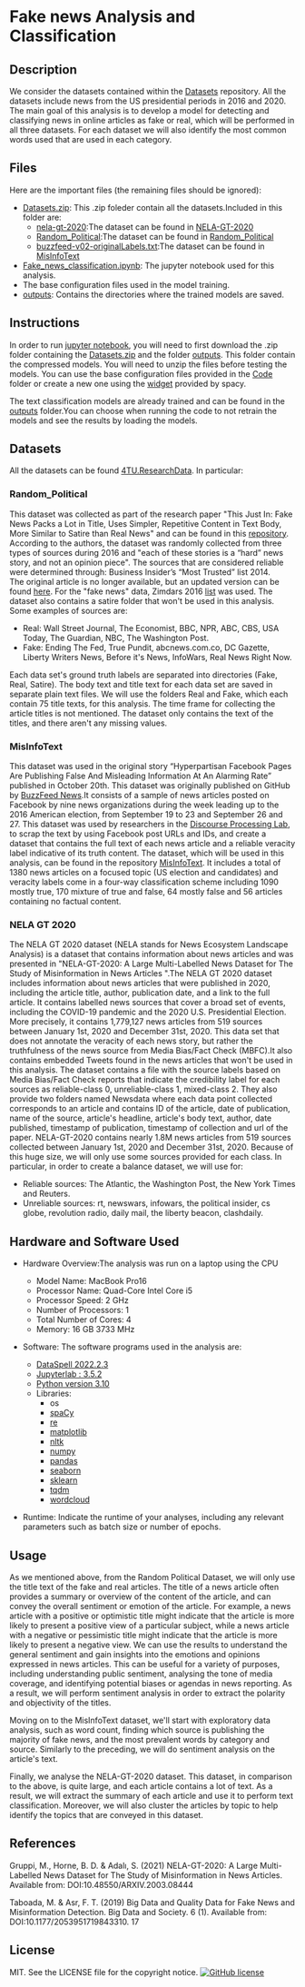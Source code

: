# Fake news Analysis and Classification

## Description
We consider the datasets contained within the [Datasets](./Datasets) repository. All the datasets include news from the US presidential periods in 2016 and 2020.
The main goal of this analysis is to develop a model for detecting and classifying news in online articles as fake or real, which will be performed in all three datasets.
For each dataset we will also identify the most common words used that are used in each category.

## Files
Here are the important files (the remaining files should be ignored):

* [Datasets.zip](./Datasets.zip): This .zip foleder contain all the datasets.Included in this folder are:
  * [nela-gt-2020](./Datasets/nela-gt-2020):The dataset can be found in [NELA-GT-2020](https://dataverse.harvard.edu/dataset.xhtml?persistentId=doi:10.7910/DVN/CHMUYZ)
  * [Random_Political](./Datasets/Random_Political):The dataset can be found in [Random_Political](https://github.com/BenjaminDHorne/fakenewsdata1)
  * [buzzfeed-v02-originalLabels.txt](./Datasets/buzzfeed-v02-originalLabels.txt):The dataset can be found in [MisInfoText](https://github.com/sfu-discourse-lab/MisInfoText#readme)
* [Fake_news_classification.ipynb](./Code/Fake_news_classification.ipynb): The jupyter notebook used for this analysis.
* The base configuration files used in the model training.
* [outputs](./outputs): Contains the directories where the trained models are saved.

## Instructions

In order to run [jupyter notebook](./Fake_news_classification.ipynb), you will need to first download the .zip folder containing the [Datasets.zip](./Datasets.zip) and the folder [outputs](./outputs). This folder contain the compressed models. You will need to unzip the files before testing the models. 
You can use the base configuration files provided in the [Code](./Code) folder or create a new one using the [widget](https://spacy.io/usage/training#quickstart) provided by spacy.

The text classification models are already trained and can be found in the [outputs](./Code/outputs) folder.You can choose when running the code to not retrain the models and see the results by loading the models.

## Datasets

All the datasets can be found [4TU.ResearchData](https://data.4tu.nl/articles/dataset/Repository_of_fake_news_detection_datasets/14151755).
In particular:

### Random_Political
This dataset was collected as part of the research paper "This Just In: Fake News Packs a Lot in Title, Uses Simpler, Repetitive Content in Text Body, More Similar to Satire than Real News" 
and can be found in this [repository](https://github.com/BenjaminDHorne/fakenewsdata1).
According to the authors, the dataset was randomly collected from three types of sources during 2016 
and "each of these stories is a “hard” news story, and not an opinion piece". 
The sources  that are considered reliable were determined through: Business Insider’s “Most Trusted” list 2014.  
The original article is no longer available, but an updated version can be found [here](https://www.businessinsider.com/most-and-least-trusted-news-outlets-in-america-2017-3). 
For the "fake news" data, Zimdars 2016 [list](https://docs.google.com/document/d/10eA5-mCZLSS4MQY5QGb5ewC3VAL6pLkT53V_81ZyitM/preview) was used. 
The dataset also contains a satire folder that won't be used in this analysis. Some examples of sources are:

* Real: Wall Street Journal, The Economist, BBC, NPR, ABC, CBS, USA Today, The Guardian, NBC, The Washington Post.
* Fake: Ending The Fed, True Pundit, abcnews.com.co, DC Gazette, Liberty Writers News, Before it's News, InfoWars, Real News Right Now.

Each data set's ground truth labels are separated into directories (Fake, Real, Satire). 
The body text and title text for each data set are saved in separate plain text files. 
We will use the folders Real and Fake, which each contain 75 title texts, for this analysis. 
The time frame for collecting the article titles is not mentioned. 
The dataset only contains the text of the titles, and there aren't any missing values.

### MisInfoText
This dataset was used in the original story “Hyperpartisan Facebook Pages Are Publishing False And Misleading Information At An Alarming Rate” 
published in October 20th. This dataset was originally published on GitHub by 
[BuzzFeed News](https://github.com/BuzzFeedNews/2016-10-facebook-fact-check).It consists of a sample of news articles
posted on Facebook by nine news organizations during the week leading up to the 2016 American election,
from September 19 to 23 and September 26 and 27.
This dataset was used by researchers in the [Discourse Processing Lab](http://www.sfu.ca/discourse-lab/software_and_data/demo.html), 
to scrap the text by using Facebook post URLs and IDs, and create a dataset that contains the full text of each news 
article and a reliable veracity label indicative of its truth content. 
The dataset, which will be used in this analysis, can be found in the repository [MisInfoText](https://github.com/sfu-discourse-lab/MisInfoText#readme). 
It includes a total of 1380 news articles on a focused topic (US election and candidates) and veracity labels come in 
a four-way classification scheme including 1090 mostly true, 170 mixture of true and false, 64 mostly false and 
56 articles containing no factual content.

### NELA GT 2020
The NELA GT 2020 dataset (NELA stands for News Ecosystem Landscape Analysis) is a dataset that contains information 
about news articles and was presented in 
"NELA-GT-2020: A Large Multi-Labelled News Dataset for The Study of Misinformation in News Articles ".The NELA GT 2020 dataset includes information about news articles that were published in 2020, including the article title, author, publication date, and a link to the full article. It contains labelled news sources that  cover  a  broad  set  of  events,  including  the  COVID-19 pandemic and the 2020 U.S. Presidential Election. More precisely, it contains 1,779,127 news articles from 519  sources between January  1st,  2020 and December 31st,  2020.  This data set that does not annotate the veracity of each news story, but rather the truthfulness of the news source from Media Bias/Fact Check (MBFC).It also contains embedded Tweets found in the news articles that won't be used in this analysis.
The dataset contains a file with the source labels based on Media Bias/Fact Check reports that indicate the credibility label for each sources as reliable-class 0, unreliable-class 1, mixed-class 2. They also provide two folders named Newsdata where each data point collected corresponds to an article and contains ID of the article, date of publication, name of the source, article's headline, article's body text, author, date published, timestamp of publication, timestamp of collection and url of the paper. NELA-GT-2020 contains nearly 1.8M news articles from 519 sources collected between January 1st, 2020 and December 31st, 2020.
Because of this huge size, we will only use some sources provided for each class. In particular, in order to create a balance dataset, we will use for:
* Reliable sources: The Atlantic, the Washington Post, the New York Times and Reuters.
* Unreliable sources:  rt, newswars, infowars, the political insider, cs globe, revolution radio, daily mail, the liberty beacon, clashdaily.


## Hardware and Software Used
- Hardware Overview:The analysis was run on a laptop using the CPU
  - Model Name: MacBook Pro16 
  - Processor Name: Quad-Core Intel Core i5 
  - Processor Speed: 2 GHz 
  - Number of Processors: 1 
  - Total Number of Cores: 4 
  - Memory: 16 GB 3733 MHz
- Software: The software programs used in the analysis are:
  - [DataSpell 2022.2.3](https://www.jetbrains.com/dataspell/)
  - [Jupyterlab : 3.5.2](https://jupyter.org/)
  - [Python version 3.10](https://www.python.org/downloads/release/python-3100/)
  - Libraries:
    - os
    - [spaCy](https://spacy.io/)
    - [re](https://pypi.org/project/regex/)
    - [matplotlib](https://pypi.org/project/matplotlib/)
    - [nltk](https://www.nltk.org/)
    - [numpy](https://numpy.org/)
    - [pandas](https://pandas.pydata.org/)
    - [seaborn](https://seaborn.pydata.org/) 
    - [sklearn](https://scikit-learn.org/stable/)
    - [tqdm](https://tqdm.github.io/)
    - [wordcloud](https://amueller.github.io/word_cloud/)

- Runtime: Indicate the runtime of your analyses, including any relevant parameters such as batch size or number of epochs.


## Usage
As we mentioned above, from the Random Political Dataset, we will only use the title text of the fake and real articles.
The title of a news article often provides a summary or overview of the content of the article,
and can convey the overall sentiment or emotion of the article. 
For example, a news article with a positive or optimistic title might indicate that the article is more likely to 
present a positive view of a particular subject, while a news article with a negative or pessimistic title might 
indicate that the article is more likely to present a negative view. We can use the results to understand the general 
sentiment and gain insights into the emotions and opinions expressed in news articles. 
This can be useful for a variety of purposes, including understanding public sentiment, analysing the tone of media 
coverage, and identifying potential biases or agendas in news reporting. As a result, we will perform sentiment 
analysis in order to extract the polarity and objectivity of the titles.

Moving on to the MisInfoText dataset, we'll start with exploratory data analysis, such as word count, 
finding which source is publishing the majority of fake news, and the most prevalent words by category and source.
Similarly to the preceding, we will do sentiment analysis on the article's text.

Finally, we analyse the NELA-GT-2020 dataset. This dataset, in comparison to the above, is quite large, 
and each article contains a lot of text. As a result, we will extract the summary of each article and use it to 
perform text classification. Moreover, we will also cluster the articles by topic to help identify the topics 
that are conveyed in this dataset.

## References
Gruppi, M., Horne, B. D. & Adalı, S. (2021) NELA-GT-2020: A Large Multi-Labelled News Dataset for
The Study of Misinformation in News Articles. Available from: DOI:10.48550/ARXIV.2003.08444

Taboada, M. & Asr, F. T. (2019) Big Data and Quality Data for Fake News and Misinformation Detection. Big Data and Society. 6 (1). Available from: DOI:10.1177/2053951719843310.
17

## License

MIT. See the LICENSE file for the copyright notice.
[![GitHub license](https://img.shields.io/badge/license-MIT-blue.svg)](https://github.com/your-username/project-title/blob/master/LICENSE)



